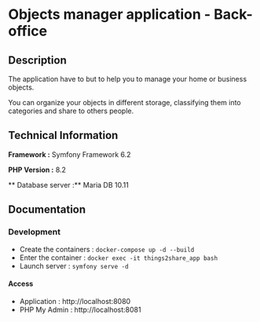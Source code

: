 # Objects manager application - Back-office

## Description

The application have to but to help you to manage your home or business objects.

You can organize your objects in different storage, classifying them into categories and share to others people.

## Technical Information

**Framework :** Symfony Framework 6.2

**PHP Version :** 8.2

** Database server :** Maria DB 10.11


## Documentation

### Development

- Create the containers : `docker-compose up -d --build`
- Enter the container : `docker exec -it things2share_app bash`
- Launch server : `symfony serve -d`

#### Access

- Application : http://localhost:8080
- PHP My Admin : http://localhost:8081